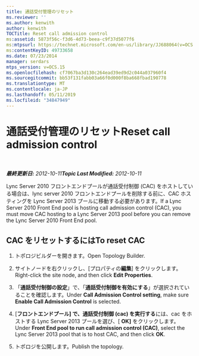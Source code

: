 ```yaml
---
title: 通話受付管理のリセット
ms.reviewer: ''
ms.author: kenwith
author: kenwith
TOCTitle: Reset call admission control
ms:assetid: 5873f56c-f3d6-4d73-beea-c9f37d5077f6
ms:mtpsurl: https://technet.microsoft.com/en-us/library/JJ688064(v=OCS.15)
ms:contentKeyID: 49733658
ms.date: 07/23/2014
manager: serdars
mtps_version: v=OCS.15
ms.openlocfilehash: cf7067ba3d130c264ead39ed9d2c044a037960f4
ms.sourcegitcommit: bb53f131fabb03a66f0d000f8ba668fbad190778
ms.translationtype: MT
ms.contentlocale: ja-JP
ms.lasthandoff: 05/11/2019
ms.locfileid: "34847949"
---
```

<div data-xmlns="http://www.w3.org/1999/xhtml">

<div class="topic" data-xmlns="http://www.w3.org/1999/xhtml" data-msxsl="urn:schemas-microsoft-com:xslt" data-cs="http://msdn.microsoft.com/en-us/">

<div data-asp="http://msdn2.microsoft.com/asp">

# <a name="reset-call-admission-control"></a><span data-ttu-id="5f5ff-102">通話受付管理のリセット</span><span class="sxs-lookup"><span data-stu-id="5f5ff-102">Reset call admission control</span></span>

</div>

<div id="mainSection">

<div id="mainBody">

<span> </span>

<span data-ttu-id="5f5ff-103">_**最終更新日:** 2012-10-11_</span><span class="sxs-lookup"><span data-stu-id="5f5ff-103">_**Topic Last Modified:** 2012-10-11_</span></span>

<span data-ttu-id="5f5ff-104">Lync Server 2010 フロントエンドプールが通話受付制御 (CAC) をホストしている場合は、lync server 2010 フロントエンドプールを削除する前に、CAC ホスティングを Lync Server 2013 プールに移動する必要があります。</span><span class="sxs-lookup"><span data-stu-id="5f5ff-104">If a Lync Server 2010 Front End pool is hosting call admission control (CAC), you must move CAC hosting to a Lync Server 2013 pool before you can remove the Lync Server 2010 Front End pool.</span></span>

<div>

## <a name="to-reset-cac"></a><span data-ttu-id="5f5ff-105">CAC をリセットするには</span><span class="sxs-lookup"><span data-stu-id="5f5ff-105">To reset CAC</span></span>

1.  <span data-ttu-id="5f5ff-106">トポロジビルダーを開きます。</span><span class="sxs-lookup"><span data-stu-id="5f5ff-106">Open Topology Builder.</span></span>

2.  <span data-ttu-id="5f5ff-107">サイトノードを右クリックし、[プロパティの**編集**] をクリックします。</span><span class="sxs-lookup"><span data-stu-id="5f5ff-107">Right-click the site node, and then click **Edit Properties**.</span></span>

3.  <span data-ttu-id="5f5ff-108">「**通話受付制御の設定**」で、「**通話受付制御を有効にする**」が選択されていることを確認します。</span><span class="sxs-lookup"><span data-stu-id="5f5ff-108">Under **Call Admission Control setting**, make sure **Enable Call Admission Control** is selected.</span></span>

4.  <span data-ttu-id="5f5ff-109">[**フロントエンドプール] で、通話受付制御 (cac) を実行する**には、cac をホストする Lync Server 2013 プールを選び、[ **OK]** をクリックします。</span><span class="sxs-lookup"><span data-stu-id="5f5ff-109">Under **Front End pool to run call admission control (CAC)**, select the Lync Server 2013 pool that is to host CAC, and then click **OK**.</span></span>

5.  <span data-ttu-id="5f5ff-110">トポロジを公開します。</span><span class="sxs-lookup"><span data-stu-id="5f5ff-110">Publish the topology.</span></span>

</div>

</div>

<span> </span>

</div>

</div>

</div>

